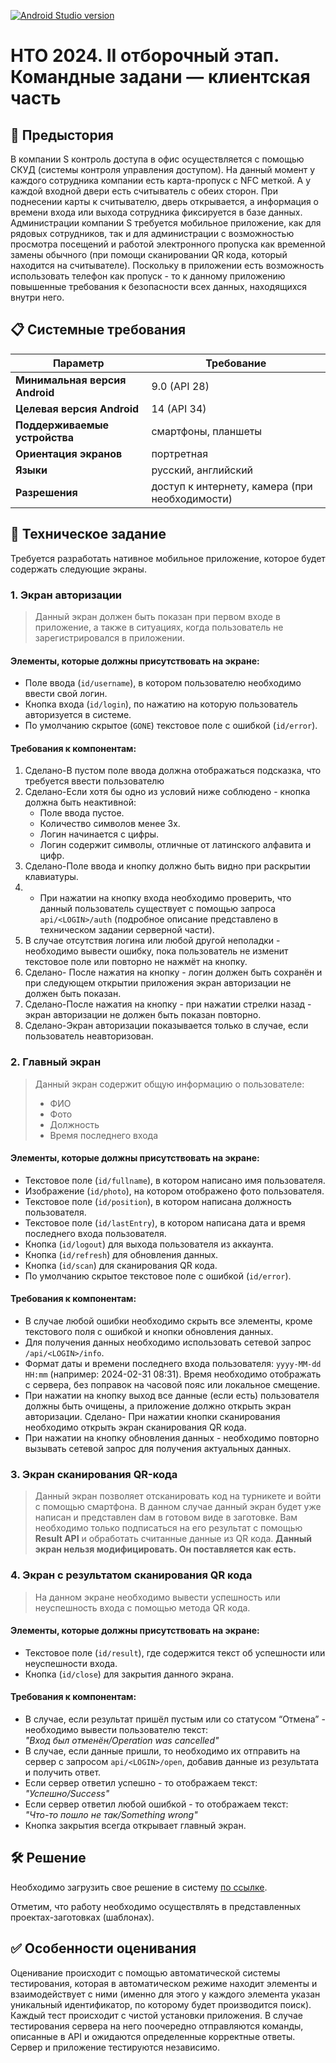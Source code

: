 [![Android Studio version](https://img.shields.io/endpoint?url=https%3A%2F%2Fsicampus.ru%2Fgitea%2Fcore%2Fdocs%2Fraw%2Fbranch%2Fmain%2Fandroid-studio-label.json)](https://sicampus.ru/gitea/core/docs/src/branch/main/how-upload-project.md)

# НТО 2024. II отборочный этап. Командные задани — клиентская часть

## 📖 Предыстория
В компании S контроль доступа в офис осуществляется с помощью СКУД (системы контроля управления доступом). На данный момент у каждого сотрудника компании есть карта-пропуск с NFC меткой. А у каждой входной двери есть считыватель с обеих сторон. При поднесении карты к считывателю, дверь открывается, а информация о времени входа или выхода сотрудника фиксируется в базе данных. 
Администрации компании S требуется мобильное приложение, как для рядовых сотрудников, так и для администрации с возможностью просмотра посещений и работой электронного пропуска как временной замены обычного (при помощи сканировании QR кода, который находится на считывателе). Поскольку в приложении есть возможность использовать телефон как пропуск - то к данному приложению повышенные требования к безопасности всех данных, находящихся внутри него.



## 📋 Системные требования

| **Параметр**                | **Требование**                        |
|-----------------------------|---------------------------------------|
| **Минимальная версия Android** | 9.0 (API 28)                         |
| **Целевая версия Android**    | 14 (API 34)                          |
| **Поддерживаемые устройства** | смартфоны, планшеты                  |
| **Ориентация экранов**         | портретная                           |
| **Языки**                    | русский, английский                  |
| **Разрешения**               | доступ к интернету, камера (при необходимости) |



## 📱 Техническое задание
Требуется разработать нативное мобильное приложение, которое будет содержать следующие экраны.


### 1. Экран авторизации

> Данный экран должен быть показан при первом входе в приложение, а также в ситуациях, когда пользователь не зарегистрировался в приложении.

#### Элементы, которые должны присутствовать на экране:
- Поле ввода (`id/username`), в котором пользователю необходимо ввести свой логин.
- Кнопка входа (`id/login`), по нажатию на которую пользователь авторизуется в системе.
- По умолчанию скрытое (`GONE`) текстовое поле с ошибкой (`id/error`).

#### Требования к компонентам:
1. Сделано-В пустом поле ввода должна отображаться подсказка, что требуется ввести пользователю
2. Сделано-Если хотя бы одно из условий ниже соблюдено - кнопка должна быть неактивной:
   - Поле ввода пустое.
   - Количество символов менее 3х.
   - Логин начинается с цифры.
   - Логин содержит символы, отличные от латинского алфавита и цифр.
3. Сделано-Поле ввода и кнопку должно быть видно при раскрытии клавиатуры.
4. - При нажатии на кнопку входа необходимо проверить, что данный пользователь существует с помощью запроса `api/<LOGIN>/auth` (подробное описание представлено в техническом задании серверной части).
5. В случае отсутствия логина или любой другой неполадки - необходимо вывести ошибку, пока пользователь не изменит текстовое поле или повторно не нажмёт на кнопку.
6. Сделано- После нажатия на кнопку - логин должен быть сохранён и при следующем открытии приложения экран авторизации не должен быть показан.
7. Сделано-После нажатия на кнопку - при нажатии стрелки назад - экран авторизации не должен быть показан повторно.
8. Сделано-Экран авторизации показывается только в случае, если пользователь неавторизован.




### 2. Главный экран

> Данный экран содержит общую информацию о пользователе:
>- ФИО
>- Фото
>- Должность
>- Время последнего входа

#### Элементы, которые должны присутствовать на экране:
- Текстовое поле (`id/fullname`), в котором написано имя пользователя.
- Изображение (`id/photo`), на котором отображено фото пользователя.
- Текстовое поле (`id/position`), в котором написана должность пользователя.
- Текстовое поле (`id/lastEntry`), в котором написана дата и время последнего входа пользователя.
- Кнопка (`id/logout`) для выхода пользователя из аккаунта.
- Кнопка (`id/refresh`) для обновления данных.
- Кнопка (`id/scan`) для сканирования QR кода.
- По умолчанию скрытое текстовое поле с ошибкой (`id/error`).

#### Требования к компонентам:
- В случае любой ошибки необходимо скрыть все элементы, кроме текстового поля с ошибкой и кнопки обновления данных.
- Для получения данных необходимо использовать сетевой запрос `/api/<LOGIN>/info`.
- Формат даты и времени последнего входа пользователя: `yyyy-MM-dd HH:mm` (например: 2024-02-31 08:31). Время необходимо отображать с сервера, без поправок на часовой пояс или локальное смещение.
- При нажатии на кнопку выход все данные (если есть) пользователя должны быть очищены, а приложение должно открыть экран авторизации.
Сделано- При нажатии кнопки сканирования необходимо открыть экран сканирования QR кода.
- При нажатии на кнопку обновления данных - необходимо повторно вызывать сетевой запрос для получения актуальных данных.



### 3. Экран сканирования QR-кода

> Данный экран позволяет отсканировать код на турникете и войти с помощью смартфона. В данном случае данный экран будет уже написан и представлен dам в готовом виде в заготовке. Вам необходимо только подписаться на его результат с помощью **Result API** и обработать считанные данные из QR кода. **Данный экран нельзя модифицировать. Он поставляется как есть.**



### 4. Экран с результатом сканирования QR кода

> На данном экране необходимо вывести успешность или неуспешность входа с помощью метода QR кода.

#### Элементы, которые должны присутствовать на экране:
- Текстовое поле (`id/result`), где содержится текст об успешности или неуспешности входа.
- Кнопка (`id/close`) для закрытия данного экрана.

#### Требования к компонентам:
- В случае, если результат пришёл пустым или со статусом “Отмена” - необходимо вывести пользователю текст:  
  *"Вход был отменён/Operation was cancelled"*
- В случае, если данные пришли, то необходимо их отправить на сервер с запросом `api/<LOGIN>/open`, добавив данные из результата и получить ответ.
- Если сервер ответил успешно - то отображаем текст:  
  *"Успешно/Success"*
- Если сервер ответил любой ошибкой - то отображаем текст:  
  *"Что-то пошло не так/Something wrong"*
- Кнопка закрытия всегда открывает главный экран.



## 🛠 Решение

Необходимо загрузить свое решение в систему [по ссылке](https://innovationcampus.ru/lms/mod/quiz/view.php?id=2149).

Отметим, что работу необходимо осуществлять в представленных проектах-заготовках (шаблонах). 



## ✅ Особенности оценивания

Оценивание происходит с помощью автоматической системы тестирования, которая в автоматическом режиме находит элементы и взаимодействует с ними (именно для этого у каждого элемента указан уникальный идентификатор, по которому будет производится поиск). Каждый тест происходит с чистой установки приложения.
В случае тестирования сервера на него поочередно отправляются команды, описанные в API и ожидаются определенные корректные ответы.
Сервер и приложение тестируются независимо.

